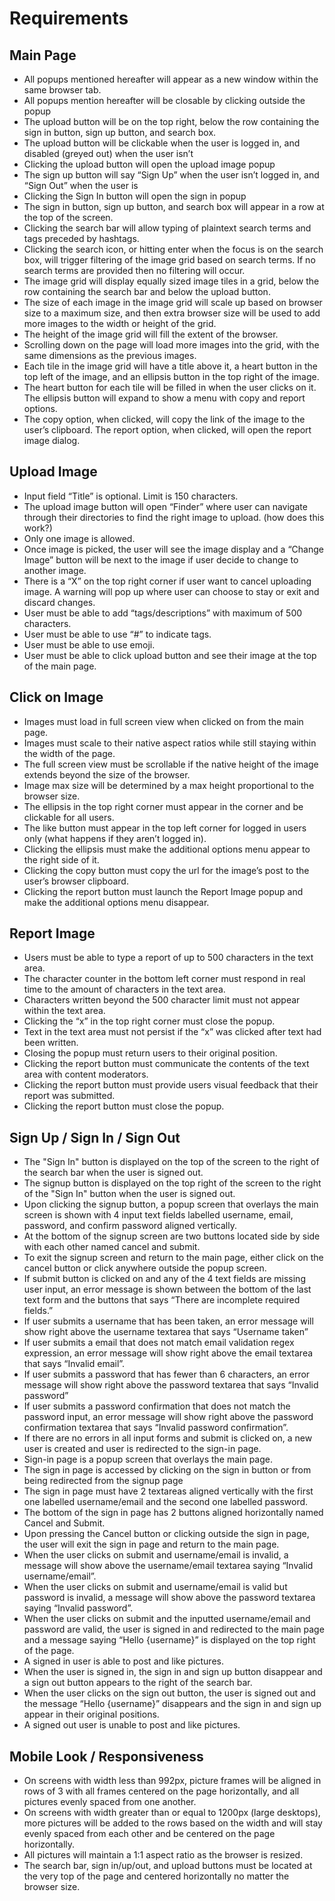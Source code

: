 # Requirements
## Main Page
- All popups mentioned hereafter will appear as a new window within the same browser tab.
- All popups mention hereafter will be closable by clicking outside the popup
- The upload button will be on the top right, below the row containing the sign in button, sign up button, and search box.
- The upload button will be clickable when the user is logged in, and disabled (greyed out) when the user isn’t
- Clicking the upload button will open the upload image popup
- The sign up button will say “Sign Up” when the user isn’t logged in, and “Sign Out” when the user is
- Clicking the Sign In button will open the sign in popup
- The sign in button, sign up button, and search box will appear in a row at the top of the screen.
- Clicking the search bar will allow typing of plaintext search terms and tags preceded by hashtags.
- Clicking the search icon, or hitting enter when the focus is on the search box, will trigger filtering of the image grid based on search terms. If no search terms are provided then no filtering will occur.
- The image grid will display equally sized image tiles in a grid, below the row containing the search bar and below the upload button.
- The size of each image in the image grid will scale up based on browser size to a maximum size, and then extra browser size will be used to add more images to the width or height of the grid.
- The height of the image grid will fill the extent of the browser.
- Scrolling down on the page will load more images into the grid, with the same dimensions as the previous images.
- Each tile in the image grid will have a title above it, a heart button in the top left of the image, and an ellipsis button in the top right of the image.
- The heart button for each tile will be filled in when the user clicks on it.
The ellipsis button will expand to show a menu with copy and report options.
- The copy option, when clicked, will copy the link of the image to the user’s clipboard.
The report option, when clicked, will open the report image dialog.


## Upload Image
- Input field “Title” is optional. Limit is 150 characters.
- The upload image button will open “Finder” where user can navigate through their directories to find the right image to upload.  (how does this work?)
- Only one image is allowed.  
- Once image is picked, the user will see the image display and a “Change Image” button will be next to the image if user decide to change to another image.
- There is a “X” on the top right corner if user want to cancel uploading image. A warning will pop up where user can choose to stay or exit and discard changes.
- User must be able to add “tags/descriptions” with maximum of 500 characters.
- User must be able to use “#” to indicate tags.
- User must be able to use emoji.
- User must be able to click upload button and see their image at the top of the main page.


## Click on Image
- Images must load in full screen view when clicked on from the main page.
- Images must scale to their native aspect ratios while still staying within the width of the page.
- The full screen view must be scrollable if the native height of the image extends beyond the size of the browser.
- Image max size will be determined by a max height proportional to the browser size.
- The ellipsis in the top right corner must appear in the corner and be clickable for all users.
- The like button must appear in the top left corner for logged in users only (what happens if they aren’t logged in).
- Clicking the ellipsis must make the additional options menu appear to the right side of it.
- Clicking the copy button must copy the url for the image’s post to the user’s browser clipboard.
- Clicking the report button must launch the Report Image popup and make the additional options menu disappear.

## Report Image
- Users must be able to type a report of up to 500 characters in the text area.
- The character counter in the bottom left corner must respond in real time to the amount of characters in the text area.
- Characters written beyond the 500 character limit must not appear within the text area.
- Clicking the “x” in the top right corner must close the popup.
- Text in the text area must not persist if the “x” was clicked after text had been written.
- Closing the popup must return users to their original position.
- Clicking the report button must communicate the contents of the text area with content moderators.
- Clicking the report button must provide users visual feedback that their report was submitted.
- Clicking the report button must close the popup.

## Sign Up / Sign In / Sign Out
- The "Sign In" button is displayed on the top of the screen to the right of the search bar when the user is signed out.
- The signup button is displayed on the top right of the screen to the right of the "Sign In" button when the user is signed out.
- Upon clicking the signup button, a popup screen that overlays the main screen is shown with 4 input text fields labelled username, email, password, and confirm password aligned vertically.
- At the bottom of the signup screen are two buttons located side by side with each other named cancel and submit.
- To exit the signup screen and return to the main page, either click on the cancel button or click anywhere outside the popup screen.
- If submit button is clicked on and any of the 4 text fields are missing user input, an error message is shown between the bottom of the last text form and the buttons that says “There are incomplete required fields.”
- If user submits a username that has been taken, an error message will show right above the username textarea that says “Username taken”
- If user submits a email that does not match email validation regex expression, an error message will show right above the email textarea that says “Invalid email”.
- If user submits a password that has fewer than 6 characters, an error message will show right above the password textarea that says “Invalid password”
- If user submits a password confirmation that does not match the password input, an error message will show right above the password confirmation textarea that says “Invalid password confirmation”.
- If there are no errors in all input forms and submit is clicked on, a new user is created and user is redirected to the sign-in page.
- Sign-in page is a popup screen that overlays the main page.
- The sign in page is accessed by clicking on the sign in button or from being redirected from the signup page
- The sign in page must have 2 textareas aligned vertically with the first one labelled username/email and the second one labelled password.
- The bottom of the sign in page has 2 buttons aligned horizontally named Cancel and Submit.
- Upon pressing the Cancel button or clicking outside the sign in page, the user will exit the sign in page and return to the main page.
- When the user clicks on submit and username/email is invalid, a message will show above the username/email textarea saying “Invalid username/email”.
- When the user clicks on submit and username/email is valid but password is invalid, a message will show above the password textarea saying “Invalid password”.
- When the user clicks on submit and the inputted username/email and password are valid, the user is signed in and redirected to the main page and a message saying “Hello {username}” is displayed on the top right of the page.
- A signed in user is able to post and like pictures.
- When the user is signed in, the sign in and sign up button disappear and a sign out button appears to the right of the search bar.
- When the user clicks on the sign out button, the user is signed out and the message “Hello {username}” disappears and the sign in and sign up appear in their original positions.
- A signed out user is unable to post and like pictures.

## Mobile Look / Responsiveness
- On screens with width less than 992px, picture frames will be aligned in rows of 3 with all frames centered on the page horizontally, and all pictures evenly spaced from one another.
- On screens with width greater than or equal to 1200px (large desktops), more pictures will be added to the rows based on the width and will stay evenly spaced from each other and be centered on the page horizontally.
- All pictures will maintain a 1:1 aspect ratio as the browser is resized.
- The search bar, sign in/up/out, and upload buttons must be located at the very top of the page and centered horizontally no matter the browser size.
